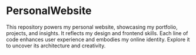 # PersonalWebsite
This repository powers my personal website, showcasing my portfolio, projects, and insights. It reflects my design and frontend skills. Each line of code enhances user experience and embodies my online identity. Explore it to uncover its architecture and creativity.
